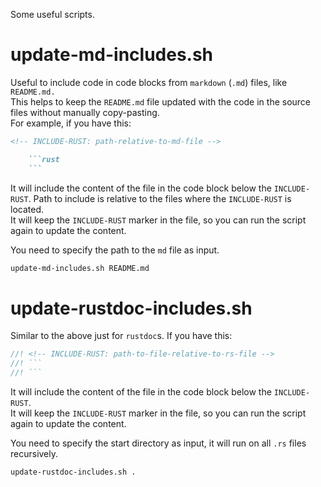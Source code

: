 Some useful scripts.

# update-md-includes.sh

Useful to include code in code blocks from `markdown` (`.md`) files, like `README.md.`  
This helps to keep the `README.md` file updated with the code in the source files without manually copy-pasting.  
For example, if you have this:

```markdown
<!-- INCLUDE-RUST: path-relative-to-md-file -->

    ```rust
    ```
```

It will include the content of the file in the code block below
the `INCLUDE-RUST`. Path to include is relative to the files where the `INCLUDE-RUST` is located.  
It will keep the `INCLUDE-RUST` marker in the file, so you can run the script again to update the content.

You need to specify the path to the `md` file as input.

```bash
update-md-includes.sh README.md
```

# update-rustdoc-includes.sh

Similar to the above just for `rustdoc`s. If you have this:

```rust
//! <!-- INCLUDE-RUST: path-to-file-relative-to-rs-file -->
//! ```
//! ```
```

It will include the content of the file in the code block below
the `INCLUDE-RUST`.  
It will keep the `INCLUDE-RUST` marker in the file, so you can run the script again to update the content.

You need to specify the start directory as input, it will run on all `.rs` files recursively.

```bash
update-rustdoc-includes.sh .
```